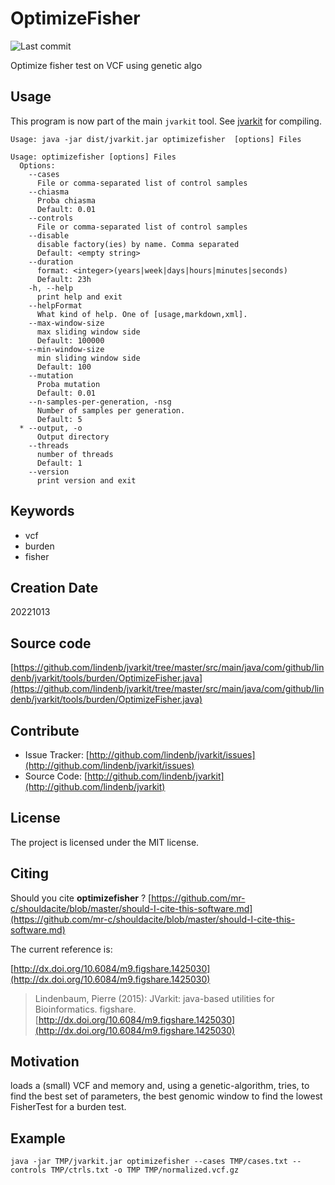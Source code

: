# OptimizeFisher

![Last commit](https://img.shields.io/github/last-commit/lindenb/jvarkit.png)

Optimize fisher test on VCF using genetic algo


## Usage


This program is now part of the main `jvarkit` tool. See [jvarkit](JvarkitCentral.md) for compiling.


```
Usage: java -jar dist/jvarkit.jar optimizefisher  [options] Files

Usage: optimizefisher [options] Files
  Options:
    --cases
      File or comma-separated list of control samples
    --chiasma
      Proba chiasma
      Default: 0.01
    --controls
      File or comma-separated list of control samples
    --disable
      disable factory(ies) by name. Comma separated
      Default: <empty string>
    --duration
      format: <integer>(years|week|days|hours|minutes|seconds)
      Default: 23h
    -h, --help
      print help and exit
    --helpFormat
      What kind of help. One of [usage,markdown,xml].
    --max-window-size
      max sliding window side
      Default: 100000
    --min-window-size
      min sliding window side
      Default: 100
    --mutation
      Proba mutation
      Default: 0.01
    --n-samples-per-generation, -nsg
      Number of samples per generation.
      Default: 5
  * --output, -o
      Output directory
    --threads
      number of threads
      Default: 1
    --version
      print version and exit

```


## Keywords

 * vcf
 * burden
 * fisher



## Creation Date

20221013

## Source code 

[https://github.com/lindenb/jvarkit/tree/master/src/main/java/com/github/lindenb/jvarkit/tools/burden/OptimizeFisher.java](https://github.com/lindenb/jvarkit/tree/master/src/main/java/com/github/lindenb/jvarkit/tools/burden/OptimizeFisher.java)


## Contribute

- Issue Tracker: [http://github.com/lindenb/jvarkit/issues](http://github.com/lindenb/jvarkit/issues)
- Source Code: [http://github.com/lindenb/jvarkit](http://github.com/lindenb/jvarkit)

## License

The project is licensed under the MIT license.

## Citing

Should you cite **optimizefisher** ? [https://github.com/mr-c/shouldacite/blob/master/should-I-cite-this-software.md](https://github.com/mr-c/shouldacite/blob/master/should-I-cite-this-software.md)

The current reference is:

[http://dx.doi.org/10.6084/m9.figshare.1425030](http://dx.doi.org/10.6084/m9.figshare.1425030)

> Lindenbaum, Pierre (2015): JVarkit: java-based utilities for Bioinformatics. figshare.
> [http://dx.doi.org/10.6084/m9.figshare.1425030](http://dx.doi.org/10.6084/m9.figshare.1425030)


## Motivation

loads a (small) VCF and memory and, using a genetic-algorithm, tries, to find the best set of parameters, the best genomic window to find the lowest FisherTest for a burden test.

## Example

```
java -jar TMP/jvarkit.jar optimizefisher --cases TMP/cases.txt --controls TMP/ctrls.txt -o TMP TMP/normalized.vcf.gz
```

